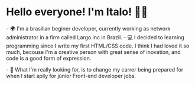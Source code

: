 <h1>Hello everyone! I'm Italo! 💚💛</h1>

<p>
  - 🌍 I'm a brasilian beginer developer, currently working as network administrator in a firm called Largo.inc in Brazil.
  - 💻 I decided to learning programming since I write my first HTML/CSS code. I think I had loved it so much, becouse I'm a creative person with great    sense of inovation, and code is a good form of expression.
</p>

<p>
  - 💭 What I'm really looking for, is to change my carrer being prepared for when I start aplly for júnior Front-end developer jobs.
</p>
